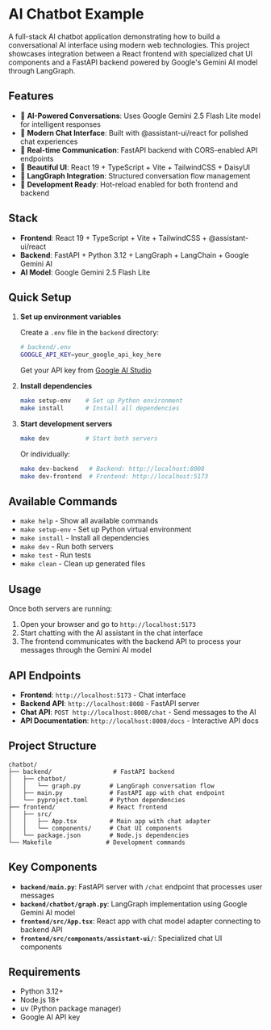 # AI Chatbot Example

A full-stack AI chatbot application demonstrating how to build a conversational AI interface using modern web technologies. This project showcases integration between a React frontend with specialized chat UI components and a FastAPI backend powered by Google's Gemini AI model through LangGraph.

## Features

- 🤖 **AI-Powered Conversations**: Uses Google Gemini 2.5 Flash Lite model for intelligent responses
- 💬 **Modern Chat Interface**: Built with @assistant-ui/react for polished chat experiences
- 🔄 **Real-time Communication**: FastAPI backend with CORS-enabled API endpoints
- 🎨 **Beautiful UI**: React 19 + TypeScript + Vite + TailwindCSS + DaisyUI
- 🔧 **LangGraph Integration**: Structured conversation flow management
- 🚀 **Development Ready**: Hot-reload enabled for both frontend and backend

## Stack

- **Frontend**: React 19 + TypeScript + Vite + TailwindCSS + @assistant-ui/react
- **Backend**: FastAPI + Python 3.12 + LangGraph + LangChain + Google Gemini AI
- **AI Model**: Google Gemini 2.5 Flash Lite

## Quick Setup

1. **Set up environment variables**

   Create a `.env` file in the `backend` directory:

   ```bash
   # backend/.env
   GOOGLE_API_KEY=your_google_api_key_here
   ```

   Get your API key from [Google AI Studio](https://aistudio.google.com/app/apikey)

2. **Install dependencies**

   ```bash
   make setup-env    # Set up Python environment
   make install      # Install all dependencies
   ```

3. **Start development servers**

   ```bash
   make dev          # Start both servers
   ```

   Or individually:

   ```bash
   make dev-backend   # Backend: http://localhost:8008
   make dev-frontend  # Frontend: http://localhost:5173
   ```

## Available Commands

- `make help` - Show all available commands
- `make setup-env` - Set up Python virtual environment
- `make install` - Install all dependencies
- `make dev` - Run both servers
- `make test` - Run tests
- `make clean` - Clean up generated files

## Usage

Once both servers are running:

1. Open your browser and go to `http://localhost:5173`
2. Start chatting with the AI assistant in the chat interface
3. The frontend communicates with the backend API to process your messages through the Gemini AI model

## API Endpoints

- **Frontend**: `http://localhost:5173` - Chat interface
- **Backend API**: `http://localhost:8008` - FastAPI server
- **Chat API**: `POST http://localhost:8008/chat` - Send messages to the AI
- **API Documentation**: `http://localhost:8008/docs` - Interactive API docs

## Project Structure

```
chatbot/
├── backend/                 # FastAPI backend
│   ├── chatbot/
│   │   └── graph.py        # LangGraph conversation flow
│   ├── main.py             # FastAPI app with chat endpoint
│   └── pyproject.toml      # Python dependencies
├── frontend/               # React frontend
│   ├── src/
│   │   ├── App.tsx         # Main app with chat adapter
│   │   └── components/     # Chat UI components
│   └── package.json        # Node.js dependencies
└── Makefile               # Development commands
```

## Key Components

- **`backend/main.py`**: FastAPI server with `/chat` endpoint that processes user messages
- **`backend/chatbot/graph.py`**: LangGraph implementation using Google Gemini AI model
- **`frontend/src/App.tsx`**: React app with chat model adapter connecting to backend API
- **`frontend/src/components/assistant-ui/`**: Specialized chat UI components

## Requirements

- Python 3.12+
- Node.js 18+
- uv (Python package manager)
- Google AI API key
